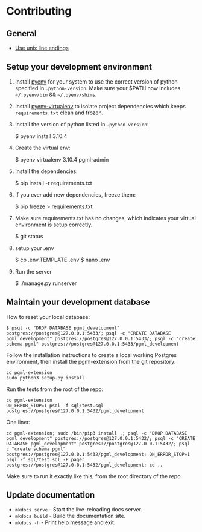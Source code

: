 # Contributing

## General

- [Use unix line endings](https://docs.github.com/en/get-started/getting-started-with-git/configuring-git-to-handle-line-endings)


## Setup your development environment

1) Install [pyenv](https://github.com/pyenv/pyenv) for your system to use the correct version of python specified in `.python-version`. Make sure your $PATH now includes `~/.pyenv/bin` && `~/.pyenv/shims`.

2) Install [pyenv-virtualenv](https://github.com/pyenv/pyenv-virtualenv) to isolate project dependencies which keeps `requirements.txt` clean and frozen. 

3) Install the version of python listed in `.python-version`:

   $ pyenv install 3.10.4

4) Create the virtual env:

   $ pyenv virtualenv 3.10.4 pgml-admin

5) Install the dependencies:

    $ pip install -r requirements.txt

6) If you ever add new dependencies, freeze them:

    $ pip freeze > requirements.txt

7) Make sure requirements.txt has no changes, which indicates your virtual environment is setup correctly.

    $ git status

8) setup your .env

    $ cp .env.TEMPLATE .env
    $ nano .env

9) Run the server

    $ ./manage.py runserver

## Maintain your development database 
How to reset your local database:

    $ psql -c "DROP DATABASE pgml_development" postgres://postgres@127.0.0.1:5433/; psql -c "CREATE DATABASE pgml_development" postgres://postgres@127.0.0.1:5433/; psql -c "create schema pgml" postgres://postgres@127.0.0.1:5433/pgml_development


Follow the installation instructions to create a local working Postgres environment, then install the pgml-extension from the git repository:

```
cd pgml-extension
sudo python3 setup.py install
```

Run the tests from the root of the repo:

```
cd pgml-extension
ON_ERROR_STOP=1 psql -f sql/test.sql postgres://postgres@127.0.0.1:5432/pgml_development
```

One liner:
```
cd pgml-extension; sudo /bin/pip3 install .; psql -c "DROP DATABASE pgml_development" postgres://postgres@127.0.0.1:5432/; psql -c "CREATE DATABASE pgml_development" postgres://postgres@127.0.0.1:5432/; psql -c "create schema pgml" postgres://postgres@127.0.0.1:5432/pgml_development; ON_ERROR_STOP=1 psql -f sql/test.sql -P pager postgres://postgres@127.0.0.1:5432/pgml_development; cd ..
```

Make sure to run it exactly like this, from the root directory of the repo.

## Update documentation

* `mkdocs serve` - Start the live-reloading docs server.
* `mkdocs build` - Build the documentation site.
* `mkdocs -h` - Print help message and exit.

